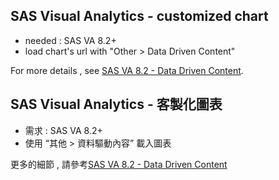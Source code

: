 ## SAS Visual Analytics - customized chart

- needed : SAS VA 8.2+
- load chart's url with "Other > Data Driven Content"



For more details , see [SAS VA 8.2 - Data Driven Content](https://).


## SAS Visual Analytics - 客製化圖表

- 需求 : SAS VA 8.2+
- 使用 “其他 > 資料驅動內容” 載入圖表



更多的細節 , 請參考[SAS VA 8.2 - Data Driven Content](https://)

